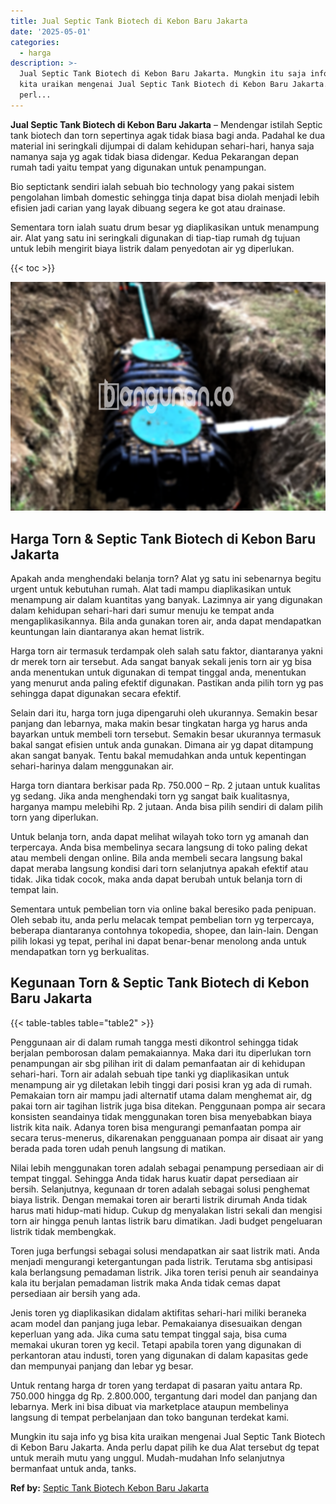 ```yaml
---
title: Jual Septic Tank Biotech di Kebon Baru Jakarta
date: '2025-05-01'
categories:
  - harga
description: >-
  Jual Septic Tank Biotech di Kebon Baru Jakarta. Mungkin itu saja info yg bisa
  kita uraikan mengenai Jual Septic Tank Biotech di Kebon Baru Jakarta. Anda
  perl...
---
```


**Jual Septic Tank Biotech di Kebon Baru Jakarta** – Mendengar istilah Septic tank biotech dan torn sepertinya agak tidak biasa bagi anda. Padahal ke dua material ini seringkali dijumpai di dalam kehidupan sehari-hari, hanya saja namanya saja yg agak tidak biasa didengar. Kedua Pekarangan depan rumah tadi yaitu tempat yang digunakan untuk penampungan.

Bio septictank sendiri ialah sebuah bio technology yang pakai sistem pengolahan limbah domestic sehingga tinja dapat bisa diolah menjadi lebih efisien jadi carian yang layak dibuang segera ke got atau drainase.

Sementara torn ialah suatu drum besar yg diaplikasikan untuk menampung air. Alat yang satu ini seringkali digunakan di tiap-tiap rumah dg tujuan untuk lebih mengirit biaya listrik dalam penyedotan air yg diperlukan.

{{< toc >}}

![Jual Septic Tank Biotech di Kebon Baru Jakarta](/images/jual-bio-septictank-49.png)

## Harga Torn & Septic Tank Biotech di Kebon Baru Jakarta

Apakah anda menghendaki belanja torn? Alat yg satu ini sebenarnya begitu urgent untuk kebutuhan rumah. Alat tadi mampu diaplikasikan untuk menampung air dalam kuantitas yang banyak. Lazimnya air yang digunakan dalam kehidupan sehari-hari dari sumur menuju ke tempat anda mengaplikasikannya. Bila anda gunakan toren air, anda dapat mendapatkan keuntungan lain diantaranya akan hemat listrik.

Harga torn air termasuk terdampak oleh salah satu faktor, diantaranya yakni dr merek torn air tersebut. Ada sangat banyak sekali jenis torn air yg bisa anda menentukan untuk digunakan di tempat tinggal anda, menentukan yang menurut anda paling efektif digunakan. Pastikan anda pilih torn yg pas sehingga dapat digunakan secara efektif.

Selain dari itu, harga torn juga dipengaruhi oleh ukurannya. Semakin besar panjang dan lebarnya, maka makin besar tingkatan harga yg harus anda bayarkan untuk membeli torn tersebut. Semakin besar ukurannya termasuk bakal sangat efisien untuk anda gunakan. Dimana air yg dapat ditampung akan sangat banyak. Tentu bakal memudahkan anda untuk kepentingan sehari-harinya dalam menggunakan air.

Harga torn diantara berkisar pada Rp. 750.000 – Rp. 2 jutaan untuk kualitas yg sedang. Jika anda menghendaki torn yg sangat baik kualitasnya, harganya mampu melebihi Rp. 2 jutaan. Anda bisa pilih sendiri di dalam pilih torn yang diperlukan.

Untuk belanja torn, anda dapat melihat wilayah toko torn yg amanah dan terpercaya. Anda bisa membelinya secara langsung di toko paling dekat atau membeli dengan online. Bila anda membeli secara langsung bakal dapat meraba langsung kondisi dari torn selanjutnya apakah efektif atau tidak. Jika tidak cocok, maka anda dapat berubah untuk belanja torn di tempat lain.

Sementara untuk pembelian torn via online bakal beresiko pada penipuan. Oleh sebab itu, anda perlu melacak tempat pembelian torn yg terpercaya, beberapa diantaranya contohnya tokopedia, shopee, dan lain-lain. Dengan pilih lokasi yg tepat, perihal ini dapat benar-benar menolong anda untuk mendapatkan torn yg berkualitas.

## Kegunaan Torn & Septic Tank Biotech di Kebon Baru Jakarta

{{< table-tables table="table2" >}}

Penggunaan air di dalam rumah tangga mesti dikontrol sehingga tidak berjalan pemborosan dalam pemakaiannya. Maka dari itu diperlukan torn penampungan air sbg pilihan irit di dalam pemanfaatan air di kehidupan sehari-hari. Torn air adalah sebuah tipe tanki yg diaplikasikan untuk menampung air yg diletakan lebih tinggi dari posisi kran yg ada di rumah. Pemakaian torn air mampu jadi alternatif utama dalam menghemat air, dg pakai torn air tagihan listrik juga bisa ditekan. Penggunaan pompa air secara konsisten seandainya tidak menggunakan toren bisa menyebabkan biaya listrik kita naik. Adanya toren bisa mengurangi pemanfaatan pompa air secara terus-menerus, dikarenakan pengguanaan pompa air disaat air yang berada pada toren udah penuh langsung di matikan.

Nilai lebih menggunakan toren adalah sebagai penampung persediaan air di tempat tinggal. Sehingga Anda tidak harus kuatir dapat persediaan air bersih. Selanjutnya, kegunaan dr toren adalah sebagai solusi penghemat biaya listrik. Dengan memakai toren air berarti listrik dirumah Anda tidak harus mati hidup-mati hidup. Cukup dg menyalakan listri sekali dan mengisi torn air hingga penuh lantas listrik baru dimatikan. Jadi budget pengeluaran listrik tidak membengkak.

Toren juga berfungsi sebagai solusi mendapatkan air saat listrik mati. Anda menjadi mengurangi ketergantungan pada listrik. Terutama sbg antisipasi kala berlangsung pemadaman listrik. Jika toren terisi penuh air seandainya kala itu berjalan pemadaman listrik maka Anda tidak cemas dapat persediaan air bersih yang ada.

Jenis toren yg diaplikasikan didalam aktifitas sehari-hari miliki beraneka acam model dan panjang juga lebar. Pemakaianya disesuaikan dengan keperluan yang ada. Jika cuma satu tempat tinggal saja, bisa cuma memakai ukuran toren yg kecil. Tetapi apabila toren yang digunakan di perkantoran atau industi, toren yang digunakan di dalam kapasitas gede dan mempunyai panjang dan lebar yg besar.

Untuk rentang harga dr toren yang terdapat di pasaran yaitu antara Rp. 750.000 hingga dg Rp. 2.800.000, tergantung dari model dan panjang dan lebarnya. Merk ini bisa dibuat via marketplace ataupun membelinya langsung di tempat perbelanjaan dan toko bangunan terdekat kami.

Mungkin itu saja info yg bisa kita uraikan mengenai Jual Septic Tank Biotech di Kebon Baru Jakarta. Anda perlu dapat pilih ke dua Alat tersebut dg tepat untuk meraih mutu yang unggul. Mudah-mudahan Info selanjutnya bermanfaat untuk anda, tanks.

**Ref by:** [Septic Tank Biotech Kebon Baru Jakarta](https://id.wikipedia.org/wiki/Septic)
